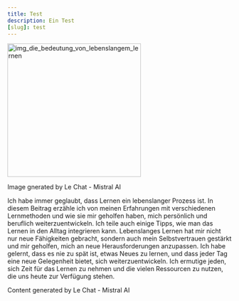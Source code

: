 ```yaml
---
title: Test
description: Ein Test
[slug]: test
---
```


<img src="/content/img_die_bedeutung_von_lebenslangem_lernen.jpg" alt="img_die_bedeutung_von_lebenslangem_lernen" width="300" />

Image gnerated by Le Chat - Mistral AI

Ich habe immer geglaubt, dass Lernen ein  lebenslanger Prozess ist. In diesem Beitrag erzähle ich von meinen  Erfahrungen mit verschiedenen Lernmethoden und wie sie mir geholfen  haben, mich persönlich und beruflich weiterzuentwickeln. Ich teile auch  einige Tipps, wie man das Lernen in den Alltag integrieren kann.  Lebenslanges Lernen hat mir nicht nur neue Fähigkeiten gebracht, sondern auch mein Selbstvertrauen gestärkt und mir geholfen, mich an neue  Herausforderungen anzupassen. Ich habe gelernt, dass es nie zu spät ist, etwas Neues zu lernen, und dass jeder Tag eine neue Gelegenheit bietet, sich weiterzuentwickeln. Ich ermutige jeden, sich Zeit für das Lernen  zu nehmen und die vielen Ressourcen zu nutzen, die uns heute zur  Verfügung stehen.

Content generated by Le Chat - Mistral AI
